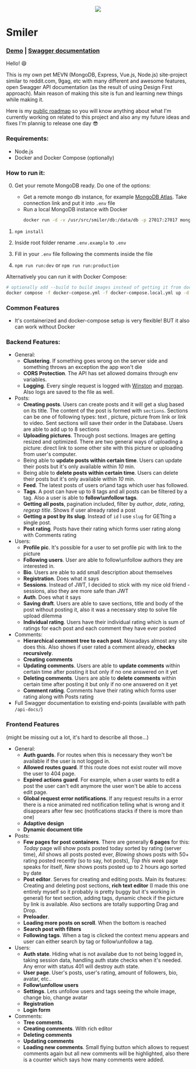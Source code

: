 <div align="center">
   <img src="https://i.imgur.com/D3AjmGt.png"/>
</div>

# Smiler

### [Demo](https://smiler.darkzarich.com/posts/all) | [Swagger documentation](https://smiler-api.darkzarich.com//api-docs/)

Hello! :smile: 

This is my own pet MEVN (MongoDB, Express, Vue.js, Node.js) site-project similar to reddit.com, 9gag, etc with many different and awesome features, open Swagger API documentation (as the result of using Design First approach). Main reason of making this site is fun and learning new things while making it.

Here is my [public roadmap](https://indecisive-shame-203.notion.site/73381a25f9154f56acf3eb43dcb6e36e?v=1d21a8001b464367963c77605c9ab92a&pvs=4) so you will know anything about what I'm currently working on related to this project and also any my future ideas and fixes I'm plannig to release one day :sunglasses:

### Requirements:
- Node.js
- Docker and Docker Compose (optionally)

### How to run it:

0. Get your remote MongoDB ready. Do one of the options:
	- Get a remote mongo db instance, for example [MongoDB Atlas](https://www.mongodb.com/cloud/atlas). Take connection link and put it into `.env` file
	- Run a local MongoDB instance with Docker
		```bash
		docker run -d -v /usr/src/smiler/db:/data/db -p 27017:27017 mongo:5.0.10
		```

1. `npm install`
2. Inside root folder rename `.env.example` to `.env`
3. Fill in your `.env` file following the comments inside the file
4. `npm run run:dev` or `npm run run:production`

Alternatively you can run it with Docker Compose:
```bash
# optionally add --build to build images instead of getting it from docker hub
docker compose -f docker-compose.yml -f docker-compose.local.yml up -d
```

### Common Features
- It's containerized and docker-compose setup is very flexible! BUT it also can work without Docker

### Backend Features:
- General:
	- **Clustering**. If something goes wrong on the server side and something throws an exception the app won't
	die
	- **CORS Protection**. The API has set allowed domains through env variables.
	- **Logging**. Every single request is logged with [Winston](https://github.com/winstonjs/winston) and [morgan](https://github.com/expressjs/morgan). Also logs are saved to the file as well.
- Posts:
	- **Creating posts**. Users can create posts and it will get a slug based on its title. The content of the post is formed with `sections`. Sections can be one of following types: text , picture, picture from link or link to video. Sent sections will save their order in the Database. Users are able to add up to 8 sections
	- **Uploading pictures**. Through post sections. Images are getting resized and optimized. There are two
	general ways of uploading a picture: direct link to some other site with this picture or uploading from user's computer.
	- Being able to **update posts within certain time**. Users can update their posts but it's only available within *10* min.
	- Being able to **delete posts within certain time**. Users can delete their posts but it's only available within *10* min.
	- **Feed**. The latest posts of users or\and tags which user has followed.
	- **Tags**. A post can have up to 8 tags and all posts can be filtered by a tag. Also a user is able to **follow\unfollow tags**.
	- **Getting all posts**, pagination included, filter by *author*, *date*, *rating*, *regexp title*. Shows if user already rated a post
	- **Getting a post by its slug**. Instead of `id` I use `slug` for GETting a single post.
	- **Post rating**. Posts have their rating which forms user rating along with Comments rating
- Users: 
	- **Profile pic**. It's possible for a user to set profile pic with link to the picture
	- **Following users**. User are able to follow\unfollow authors they are interested in.
	- **Bio**. Users are able to add small description about themselves 
	- **Registration**. Does what it says
	- **Sessions**. Instead of JWT, I decided to stick with my nice old friend - sessions, also they are more safe than JWT
	- **Auth**. Does what it says
	- **Saving draft**. Users are able to save sections, title and body of the post without posting it, also it was a necessary step to solve file upload dilemma
	- **Individual rating**. Users have their individual rating which is sum of ratings for each post and 
	each comment they have ever posted
- Comments:
	- **Hierarchical comment tree to each post**. Nowadays almost any site does this. Also shows if user rated a
	comment already, **checks recursively**.
	- **Creating comments**
	- **Updating comments**. Users are able to **update comments** within certain time after posting it but only if no one answered on it yet
	- **Deleting comments**. Users are able to **delete comments** within certain time after posting it but only if no one answered on it yet
	- **Comment rating**. Comments have their rating which forms user rating along with Posts rating
- Full Swagger documentation to existing end-points (available with path `/api-docs/`)

### Frontend Features
(might be missing out a lot, it's hard to describe all those...)

- General:
	- **Auth guards**. For routes when this is necessary they won't be available if the user is not logged in.
	- **Allowed routes guard**. If this route does not exist router will move the user to 404 page.
	- **Expired actions guard**. For example, when a user wants to edit a post the user can't edit anymore 
	the user won't be able to access edit page.
	- **Global request error notifications**. If any request results in a error there is a nice animated red 
	notification telling what is wrong and it disappears after few sec (notifications stacks if there is more than one)
	- **Adaptive design**
	- **Dynamic document title**
- Posts:
	- **Few pages for post containers**. There are generally **6 pages** for this: *Today* page will show posts posted today sorted by rating (server time), *All* shows all posts posted ever, *Blowing* shows posts with 
	50+ rating posted recently (so to say, hot posts), *Top this week* page speaks for itself, *New* shows posts posted up to 2 hours ago sorted by date
	- **Post editor**. Serves for creating and editing posts. Main its features: Creating and deleting post sections, **rich text editor** (I made this one entirely myself so it probably is pretty buggy but it's working in general) for text section, adding tags, dynamic check if the picture by link is available.
	Also sections are totally supporting Drag and Drop.
	- **Preloader**.
	- **Loading more posts on scroll**. When the bottom is reached
	- **Search post with filters**
	- **Following tags**. When a tag is clicked the context menu appears and user can either search by tag or follow\unfollow a tag.
- Users:
	- **Auth state**. Hiding what is not availabe due to not being logged in, taking session data, handling auth state checks when it's needed. Any error with status 401 will destroy auth state.
	- **User page**. User's posts, user's rating, amount of followers, bio, avatar, etc..
	- **Follow\unfollow users**
	- **Settings**. Lets unfollow users and tags seeing the whole image, change bio, change avatar
	- **Registration**
	- **Login form**
- Comments:
	- **Tree comments**.
	- **Creating comments**. With rich editor
	- **Deleting comments**
	- **Updating comments**
	- **Loading new comments**. Small flying button which allows to request comments again but all new comments
	will be highlighted, also there is a counter which says how many comments were added.
